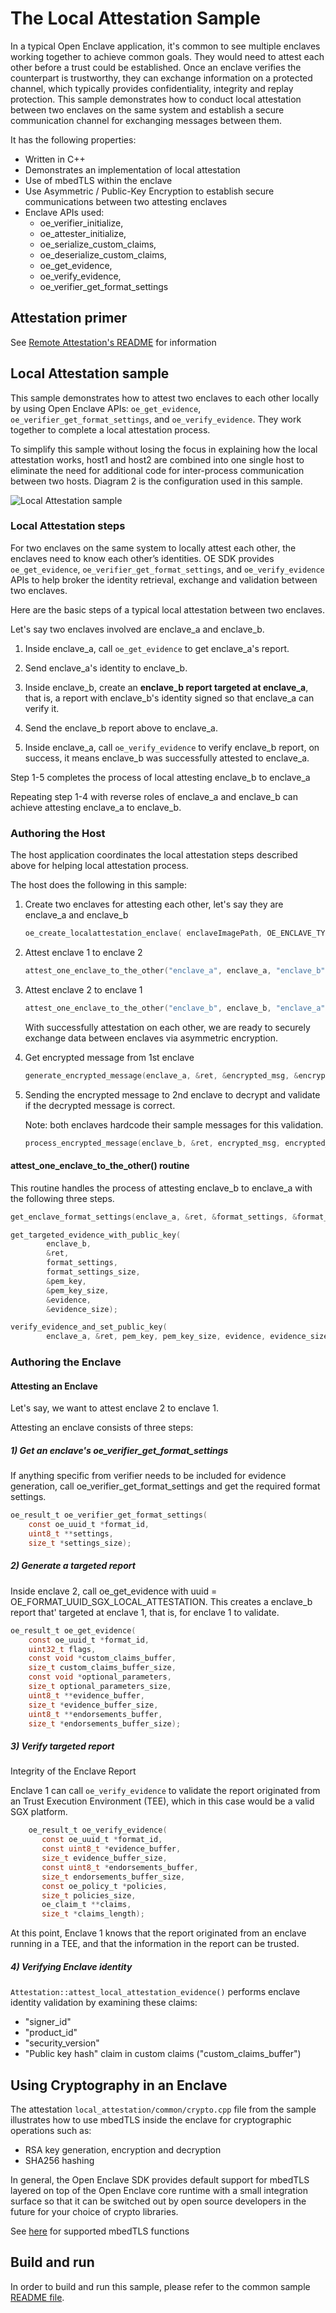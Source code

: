 # The Local Attestation Sample

In a typical Open Enclave application, it's common to see multiple enclaves working together to achieve common goals. They would need to attest each other before a trust could be established.
Once an enclave verifies the counterpart is trustworthy, they can exchange information on a protected channel, which typically provides confidentiality, integrity and replay protection.
This sample demonstrates how to conduct local attestation between two enclaves on the same system and establish a secure communication channel for exchanging messages between them.

It has the following properties:

- Written in C++
- Demonstrates an implementation of local attestation
- Use of mbedTLS within the enclave
- Use Asymmetric / Public-Key Encryption to establish secure communications between two attesting enclaves
- Enclave APIs used:
  - oe_verifier_initialize,
  - oe_attester_initialize,
  - oe_serialize_custom_claims,
  - oe_deserialize_custom_claims,
  - oe_get_evidence,
  - oe_verify_evidence,
  - oe_verifier_get_format_settings

## Attestation primer

See [Remote Attestation's README](../remote_attestation/README.md#attestation-primer) for information

## Local Attestation sample

This sample demonstrates how to attest two enclaves to each other locally by using Open Enclave APIs: `oe_get_evidence`, `oe_verifier_get_format_settings`, and `oe_verify_evidence`. They work together to complete a local attestation process.

To simplify this sample without losing the focus in explaining how the local attestation works, host1 and host2 are combined into one single host to eliminate the need for additional  code for inter-process communication between two hosts.
Diagram 2 is the configuration used in this sample.

![Local Attestation sample](images/localattestation_sample_datails.png)

### Local Attestation steps

For two enclaves on the same system to locally attest each other, the enclaves need to know each other’s identities. OE SDK provides `oe_get_evidence`, `oe_verifier_get_format_settings`, and `oe_verify_evidence` APIs to help broker the identity retrieval, exchange and validation between two enclaves.

Here are the basic steps of a typical local attestation between two enclaves.

Let's say two enclaves involved are enclave_a and enclave_b.

1. Inside enclave_a, call `oe_get_evidence` to get enclave_a's report.

2. Send enclave_a's identity to enclave_b.

3. Inside enclave_b, create an **enclave_b report targeted at enclave_a**, that is, a report with enclave_b's identity
   signed so that enclave_a can verify it.

4. Send the enclave_b report above to enclave_a.

5. Inside enclave_a, call `oe_verify_evidence` to verify enclave_b report, on success, it means enclave_b was successfully attested to enclave_a.

Step 1-5 completes the process of local attesting enclave_b to enclave_a

Repeating step 1-4 with reverse roles of enclave_a and enclave_b can achieve attesting enclave_a to enclave_b.

### Authoring the Host

The host application coordinates the local attestation steps described above for helping local attestation process.

The host does the following in this sample:

1. Create two enclaves for attesting each other, let's say they are enclave_a and enclave_b

    ```c
    oe_create_localattestation_enclave( enclaveImagePath, OE_ENCLAVE_TYPE_SGX, OE_ENCLAVE_FLAG_DEBUG, NULL, 0, &enclave);
    ```

2.  Attest enclave 1 to enclave 2

    ```c
    attest_one_enclave_to_the_other("enclave_a", enclave_a, "enclave_b", enclave_b);
    ```

3. Attest enclave 2 to enclave 1

    ```c
    attest_one_enclave_to_the_other("enclave_b", enclave_b, "enclave_a", enclave_a);
    ```

    With successfully attestation on each other, we are ready to securely exchange data between enclaves via asymmetric encryption.

4. Get encrypted message from 1st enclave

    ```c
    generate_encrypted_message(enclave_a, &ret, &encrypted_msg, &encrypted_msg_size);
    ```

5. Sending the encrypted message to 2nd enclave to decrypt and validate if the decrypted
   message is correct.

   Note: both enclaves hardcode their sample messages for this validation.

    ```c
    process_encrypted_message(enclave_b, &ret, encrypted_msg, encrypted_msg_size);
    ```

#### attest_one_enclave_to_the_other() routine

This routine handles the process of attesting enclave_b to enclave_a with the following three steps.

```c
get_enclave_format_settings(enclave_a, &ret, &format_settings, &format_settings_size);

get_targeted_evidence_with_public_key(
        enclave_b,
        &ret,
        format_settings,
        format_settings_size,
        &pem_key,
        &pem_key_size,
        &evidence,
        &evidence_size);

verify_evidence_and_set_public_key(
        enclave_a, &ret, pem_key, pem_key_size, evidence, evidence_size);

```

### Authoring the Enclave

#### Attesting an Enclave

Let's say, we want to attest enclave 2 to enclave 1.

Attesting an enclave consists of three steps:

##### 1) Get an enclave's oe_verifier_get_format_settings

If anything specific from verifier needs to be included for evidence generation,
call oe_verifier_get_format_settings and get the required format settings.

```c
oe_result_t oe_verifier_get_format_settings(
    const oe_uuid_t *format_id,
    uint8_t **settings,
    size_t *settings_size);
```


##### 2) Generate a targeted report

Inside enclave 2, call oe_get_evidence with uuid  = OE_FORMAT_UUID_SGX_LOCAL_ATTESTATION. This creates a enclave_b report that' targeted at enclave 1,
that is, for enclave 1 to validate.

```c
oe_result_t oe_get_evidence(
    const oe_uuid_t *format_id,
    uint32_t flags,
    const void *custom_claims_buffer,
    size_t custom_claims_buffer_size,
    const void *optional_parameters,
    size_t optional_parameters_size,
    uint8_t **evidence_buffer,
    size_t *evidence_buffer_size,
    uint8_t **endorsements_buffer,
    size_t *endorsements_buffer_size);
```

##### 3) Verify targeted report


Integrity of the Enclave Report

Enclave 1 can call `oe_verify_evidence` to validate the report originated from an Trust Execution Environment (TEE),
which in this case would be a valid SGX platform.

```c
    oe_result_t oe_verify_evidence(
       const oe_uuid_t *format_id,
       const uint8_t *evidence_buffer,
       size_t evidence_buffer_size,
       const uint8_t *endorsements_buffer,
       size_t endorsements_buffer_size,
       const oe_policy_t *policies,
       size_t policies_size,
       oe_claim_t **claims,
       size_t *claims_length);
```

At this point, Enclave 1 knows that the report originated from an enclave running in a TEE, and that the information in the report can be trusted.

##### 4) Verifying Enclave identity

`Attestation::attest_local_attestation_evidence()` performs enclave identity validation by examining these claims:

* "signer_id"
* "product_id"
* "security_version"
* "Public key hash" claim in custom claims ("custom_claims_buffer")

## Using Cryptography in an Enclave

The attestation `local_attestation/common/crypto.cpp` file from the sample illustrates how to use mbedTLS inside the enclave for cryptographic operations such as:

- RSA key generation, encryption and decryption
- SHA256 hashing

In general, the Open Enclave SDK provides default support for mbedTLS layered on top of the Open Enclave core runtime with a small integration surface so that it can be switched out by open source developers in the future for your choice of crypto libraries.

See [here](https://github.com/openenclave/openenclave/tree/master/docs/MbedtlsSupport.md) for supported mbedTLS functions

## Build and run

In order to build and run this sample, please refer to the common sample [README file](../README.md#building-the-samples).